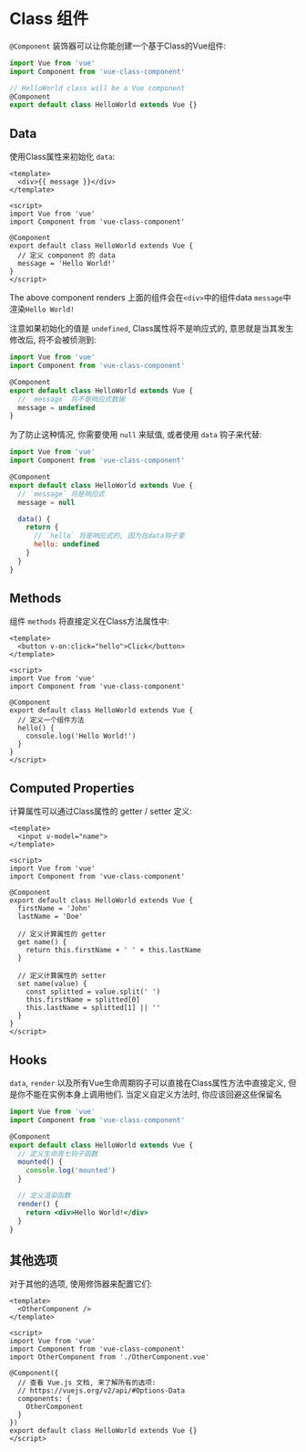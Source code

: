 # Class 组件

`@Component` 装饰器可以让你能创建一个基于Class的Vue组件:

```js
import Vue from 'vue'
import Component from 'vue-class-component'

// HelloWorld class will be a Vue component
@Component
export default class HelloWorld extends Vue {}
```

## Data

使用Class属性来初始化 `data`:

```vue
<template>
  <div>{{ message }}</div>
</template>

<script>
import Vue from 'vue'
import Component from 'vue-class-component'

@Component
export default class HelloWorld extends Vue {
  // 定义 component 的 data
  message = 'Hello World!'
}
</script>
```

The above component renders 上面的组件会在`<div>`中的组件data `message`中渲染`Hello World!`

注意如果初始化的值是 `undefined`, Class属性将不是响应式的, 意思就是当其发生修改后, 将不会被侦测到:

```js
import Vue from 'vue'
import Component from 'vue-class-component'

@Component
export default class HelloWorld extends Vue {
  // `message` 将不是响应式数据
  message = undefined
}
```

为了防止这种情况, 你需要使用 `null` 来赋值, 或者使用 `data` 钩子来代替:

```js
import Vue from 'vue'
import Component from 'vue-class-component'

@Component
export default class HelloWorld extends Vue {
  // `message` 将是响应式
  message = null

  data() {
    return {
      // `hello` 将是响应式的, 因为在data钩子里
      hello: undefined
    }
  }
}
```

## Methods

组件 `methods` 将直接定义在Class方法属性中:

```vue
<template>
  <button v-on:click="hello">Click</button>
</template>

<script>
import Vue from 'vue'
import Component from 'vue-class-component'

@Component
export default class HelloWorld extends Vue {
  // 定义一个组件方法
  hello() {
    console.log('Hello World!')
  }
}
</script>
```

## Computed Properties

计算属性可以通过Class属性的 getter / setter 定义:

```vue
<template>
  <input v-model="name">
</template>

<script>
import Vue from 'vue'
import Component from 'vue-class-component'

@Component
export default class HelloWorld extends Vue {
  firstName = 'John'
  lastName = 'Doe'

  // 定义计算属性的 getter
  get name() {
    return this.firstName + ' ' + this.lastName
  }

  // 定义计算属性的 setter
  set name(value) {
    const splitted = value.split(' ')
    this.firstName = splitted[0]
    this.lastName = splitted[1] || ''
  }
}
</script>
```

## Hooks

`data`, `render` 以及所有Vue生命周期钩子可以直接在Class属性方法中直接定义, 但是你不能在实例本身上调用他们. 当定义自定义方法时, 你应该回避这些保留名

```jsx
import Vue from 'vue'
import Component from 'vue-class-component'

@Component
export default class HelloWorld extends Vue {
  // 定义生命周七钩子函数
  mounted() {
    console.log('mounted')
  }

  // 定义渲染函数
  render() {
    return <div>Hello World!</div>
  }
}
```

## 其他选项

对于其他的选项, 使用修饰器来配置它们:

```vue
<template>
  <OtherComponent />
</template>

<script>
import Vue from 'vue'
import Component from 'vue-class-component'
import OtherComponent from './OtherComponent.vue'

@Component({
  // 查看 Vue.js 文档, 来了解所有的选项:
  // https://vuejs.org/v2/api/#Options-Data
  components: {
    OtherComponent
  }
})
export default class HelloWorld extends Vue {}
</script>
```